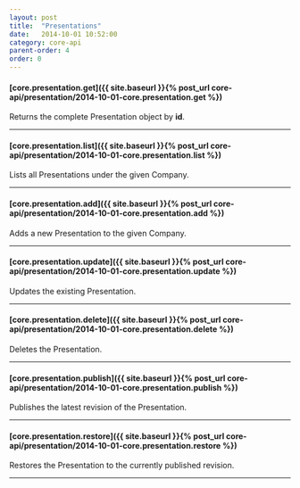 ```yaml
---
layout: post
title:  "Presentations"
date:   2014-10-01 10:52:00
category: core-api
parent-order: 4
order: 0
---
```


#### [core.presentation.get]({{ site.baseurl }}{% post_url core-api/presentation/2014-10-01-core.presentation.get %})

Returns the complete Presentation object by **id**.

***

#### [core.presentation.list]({{ site.baseurl }}{% post_url core-api/presentation/2014-10-01-core.presentation.list %})

Lists all Presentations under the given Company.

***

#### [core.presentation.add]({{ site.baseurl }}{% post_url core-api/presentation/2014-10-01-core.presentation.add %})

Adds a new Presentation to the given Company.

***

#### [core.presentation.update]({{ site.baseurl }}{% post_url core-api/presentation/2014-10-01-core.presentation.update %})

Updates the existing Presentation.

***

#### [core.presentation.delete]({{ site.baseurl }}{% post_url core-api/presentation/2014-10-01-core.presentation.delete %})

Deletes the Presentation.

***

#### [core.presentation.publish]({{ site.baseurl }}{% post_url core-api/presentation/2014-10-01-core.presentation.publish %})

Publishes the latest revision of the Presentation.

***

#### [core.presentation.restore]({{ site.baseurl }}{% post_url core-api/presentation/2014-10-01-core.presentation.restore %})

Restores the Presentation to the currently published revision.

***
